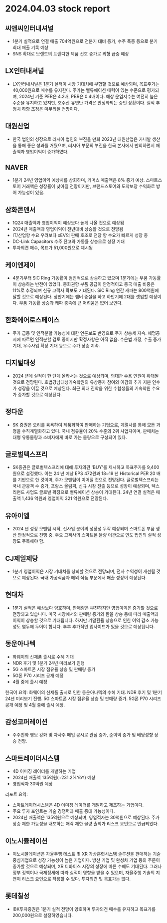 # 2024.04.03 stock report
## 씨앤씨인터내셔널
- 1분기 실적으로 연결 매출 704억원으로 전분기 대비 증가, 수주 폭증 등으로 분기 최대 매출 기록 예상
- SNS 확대로 브랜드의 트랜디한 제품 선호 증가로 외형 급증 예상
## LX인터내셔널
- LX인터내셔널은 1분기 실적이 시장 기대치에 부합할 것으로 예상되며, 목표주가는 40,000원으로 매수를 유지한다. 주가는 밸류에이션 매력이 있는 수준으로 평가되며, 2024년 기준 PER은 4.2배, PBR은 0.4배이다. 해상 운임지수는 여전히 높은 수준을 유지하고 있지만, 호주산 유연탄 가격은 안정화되는 중인 상황이다. 실적 추정치 하향 조정은 마무리될 전망이다.
## 대원산업
- 한국 법인의 성장으로 러시아 법인의 부진을 만회
2023년 대원산업은 카니발 생산을 통해 좋은 성과를 거뒀으며, 러시아 부문의 부진을 한국 본사에서 만회하면서 매출액과 영업이익이 증가하였다.
## NAVER
- 1분기 24년 영업이익 예상치를 상회하며, 커머스 매출액은 8% 증가 예상. 스마트스토어 거래액은 성장률이 낮아질 전망이지만, 브랜드스토어와 도착보장 수익화로 방어 가능성이 있음.
## 삼화콘덴서
- 1Q24 매출액과 영업이익이 예상보다 높게 나올 것으로 예상됨
- 2024년 매출액과 영업이익이 전년대비 상승할 것으로 전망됨
- IT/산업향 수요 우려보다 xEV의 판매 호조로 전장 향 수요가 빠르게 성장 중
- DC-Link Capacitors 수주 잔고와 가동률 상승으로 성장 기대
- 투자의견 매수, 목표가 51,000원으로 제시됨
## 케이엔제이
- 4분기부터 SiC Ring 가동률이 점진적으로 상승하고 있으며 1분기에는 부품 가동률이 상승하는 반전이 있었다. 중화권향 부품 공급이 안정적이고 중국 매출 비중은 11%로 추정되며 신규 고객사 확보도 기대된다. SiC Ring 연간 캐파는 800억원에 달할 것으로 예상된다. 상반기에는 챔버 증설을 하고 하반기에 2대를 셋업할 예정이다. 부품 가동률 상승과 캐파 충족에 큰 어려움은 없어 보인다.
## 한화에어로스페이스
- 주가 급등 및 인적분할 가능성에 대한 언론보도 반영으로 주가 상승세 지속. 해명공시에 따르면 인적분할 검토 중이지만 확정사항은 아직 없음. 수은법 개정, 수출 증가 기대, 우주사업 확장 기대 등으로 주가 상승 지속.
## 디지털대성
- 2024 년에 실적이 한 단계 올라서는 것으로 예상되며, 의대관 수용 인원이 확대될 것으로 전망된다. 호법강남대성기숙학원의 유상증자 참여와 이감의 추가 지분 인수가 성장을 이끌 것으로 예상된다. 최근 의대 진학을 위한 수험생들의 기숙학원 수요가 증가할 것으로 예상된다.
## 정다운
- SK 증권은 오리를 육욕하여 제품화하여 판매하는 기업으로, 계열사를 통해 모든 과정을 수직계열화하고 있다. 국내 점유율이 20% 수준의 2위 사업자이며, 판매처는 대형 유통물량과 소비자에게 바로 가는 물량으로 구성되어 있다.
## 글로벌텍스프리
- SK증권은 글로벌텍스프리에 대해 투자의견 'BUY'를 제시하고 목표주가를 9,400원으로 설정했다. 이는 24 년 예상 EPS 472원과 18~19 년 Historical PER 20 배를 기반으로 한 것이며, 주가 모멘텀이 이어질 것으로 전망된다. 글로벌텍스프리는 국내 관광객 수 증가, 프랑스 올림픽, 신규 시장 진출 등으로 성장이 예상되며, 텍스리펀드 사업도 글로벌 확장으로 밸류에이션 상승이 기대된다. 24년 연결 실적은 매출액 1,436 억원과 영업이익 321 억원으로 전망된다.
## 유아이엘
- 2024 년 성장 모멘텀 시작, 신사업 분야의 성장성 두각 예상되며 스마트폰 부품 생산 안정적으로 진행 중. 주요 고객사의 스마트폰 물량 이관으로 인도 법인의 실적 성장도 주목해야 함.
## CJ제일제당
- 1분기 영업이익은 시장 기대치를 상회할 것으로 전망되며, 전사 수익성이 개선될 것으로 예상된다. 국내 가공식품과 해외 식품 부문에서 매출 성장이 예상된다.
## 현대차
- 1분기 실적은 예상보다 양호하며, 판매량은 부진하지만 영업이익은 증가할 것으로 전망되고 있습니다. 미국 시장에서의 판매량 증가와 환율 상승 등에 따라 매출액과 이익이 상승할 것으로 기대됩니다. 하지만 기말환율 상승으로 인한 이익 감소 가능성도 염두에 두어야 합니다. 추후 추가적인 업사이드가 있을 것으로 예상됩니다.
## 동운아나텍
- 화웨이의 신제품 출시로 수혜 기대
- NDR 후기 및 1분기 24년 미리보기 진행
- 5G 스마트폰 시장 점유율 상승 및 판매량 증가
- 5G폰 P70 시리즈 공개 예정
- 4월 중에 출시 예정

한국어 요약:
화웨이의 신제품 출시로 인한 동운아나텍의 수혜 기대. NDR 후기 및 1분기 24년 미리보기 진행. 5G 스마트폰 시장 점유율 상승 및 판매량 증가. 5G폰 P70 시리즈 공개 예정 및 4월 중에 출시 예정.
## 감성코퍼레이션
- 주주친화 행보 강화 및 자사주 매입 공시로 관심 증가, 순이익 증가 및 배당성향 상승 전망.
## 스마트레이더시스템
- 4D 이미징 레이더를 개발하는 기업
- 2024년 매출액 135억원(+231.2%YoY) 예상
- 영업적자 30억원 예상

리포트 요약:
- 스마트레이더시스템은 4D 이미징 레이더를 개발하고 제조하는 기업이다.
- 주요 투자 포인트는 기술 경쟁력과 매출 증대 가능성이다.
- 2024년 매출액은 135억원으로 예상되며, 영업적자는 30억원으로 예상된다. 주가 상승 제한 가능성을 내포하는 매각 제한 물량 출회가 리스크 요인으로 언급되었다.
## 이노시뮬레이션
- 이노시뮬레이션은 자율주행 테스트 및 XR 가상훈련시스템 솔루션을 판매하는 기술중심기업으로 성장 가능성이 높은 기업이다. 방산 기업 및 완성차 기업 등의 주문이 증가할 것으로 예상되며, XR 디바이스 시장의 성장에 따른 수혜도 기대된다. 그러나 정부 정책이나 국제정세에 따라 실적이 영향을 받을 수 있으며, 자율주행 기술의 지연이 리스크 요인으로 작용할 수 있다. 투자의견 및 목표가는 없다.
## 롯데칠성
- IBK투자증권은 1분기 실적 전망이 양호하며 투자의견 매수를 유지하고 목표가를 200,000원으로 설정하였습니다.